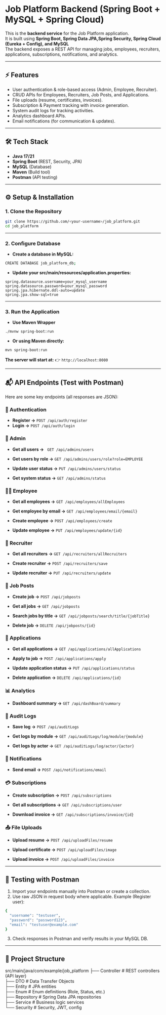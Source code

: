 # Job Platform Backend (Spring Boot + MySQL + Spring Cloud)

This is the **backend service** for the Job Platform application.  
It is built using **Spring Boot, Spring Data JPA,Spring Security, Spring Cloud (Eureka + Config), and MySQL**  
The backend exposes a REST API for managing jobs, employees, recruiters, applications, subscriptions, notifications, and analytics.

---

## ⚡ Features
- User authentication & role-based access (Admin, Employee, Recruiter).
- CRUD APIs for Employees, Recruiters, Job Posts, and Applications.
- File uploads (resume, certificates, invoices).
- Subscription & Payment tracking with invoice generation.
- System audit logs for tracking activities.
- Analytics dashboard APIs.
- Email notifications (for communication & updates).

---

## 🛠️ Tech Stack
- **Java 17/21**
- **Spring Boot** (REST, Security, JPA)
- **MySQL** (Database)
- **Maven** (Build tool)
- **Postman** (API testing)

---

## ⚙️ Setup & Installation

### 1. Clone the Repository
```bash
git clone https://github.com/<your-username>/job_platform.git
cd job_platform
```

---

### 2. Configure Database
- **Create a database in MySQL:**
```bash
CREATE DATABASE job_platform_db;
```
- **Update your src/main/resources/application.properties:**
```bashspring.datasource.url=jdbc:mysql://localhost:3306/job_platform_db
spring.datasource.username=your_mysql_username
spring.datasource.password=your_mysql_password
spring.jpa.hibernate.ddl-auto=update
spring.jpa.show-sql=true
```

---

### 3. Run the Application
- **Use Maven Wrapper**
```bash
./mvnw spring-boot:run
```
- **Or using Maven directly:**
```bash
mvn spring-boot:run
```

**The server will start at:**
👉 ``` http://localhost:8080 ```

---

## 📬 API Endpoints (Test with Postman)
Here are some key endpoints (all responses are JSON):

### 🔑 Authentication
* **Register →** ```POST /api/auth/register```
* **Login →** ```POST /api/auth/login```

### 👤 Admin

* **Get all users →** ``` GET /api/admins/users```

* **Get users by role →** ```GET /api/admins/users/role?role=EMPLOYEE```

* **Update user status →** ```PUT /api/admins/users/status```

* **Get system status →** ```GET /api/admins/status```

### 👨‍💼 Employee

* **Get all employees →** ```GET /api/employees/allEmployees```

* **Get employee by email →** ```GET /api/employees/email/{email}```

* **Create employee →** ```POST /api/employees/create```

* **Update employee →** ```PUT /api/employees/update/{id}```

### 🏢 Recruiter

* **Get all recruiters →** ```GET /api/recruiters/allRecruiters```

* **Create recruiter →** ```POST /api/recruiters/save```

* **Update recruiter →** ```PUT /api/recruiters/update```

### 📄 Job Posts

* **Create job →** ```POST /api/jobposts```

* **Get all jobs →** ```GET /api/jobposts```

* **Search jobs by title →** ```GET /api/jobposts/search/title/{jobTitle}```

* **Delete job →** ```DELETE /api/jobposts/{id}```

### 📑 Applications

* **Get all applications →** ```GET /api/applications/allApplications```

* **Apply to job →** ```POST /api/applications/apply```

* **Update application status →** ```PUT /api/applications/status```

* **Delete application →** ```DELETE /api/applications/{id}```

### 📊 Analytics

* **Dashboard summary →** ```GET /api/dashBoard/summary```

### 📝 Audit Logs

* **Save log →** ```POST /api/auditLogs```

* **Get logs by module →** ```GET /api/auditLogs/log/module/{module}```

* **Get logs by actor →** ```GET /api/auditLogs/log/actor/{actor}```

### 📧 Notifications

* **Send email →** ```POST /api/notifications/email```

### 💳 Subscriptions

* **Create subscription →** ```POST /api/subscriptions```

* **Get all subscriptions →** ```GET /api/subscriptions/user```

* **Download invoice →** ```GET /api/subscriptions/invoice/{id}```

### 📤 File Uploads

* **Upload resume →** ```POST /api/uploadFiles/resume```

* **Upload certificate →** ```POST /api/uploadFiles/image```

* **Upload invoice →** ```POST /api/uploadFiles/invoice```

---

## 🧪 Testing with Postman

1. Import your endpoints manually into Postman or create a collection.
2. Use raw JSON in request body where applicable.
   Example (Register user):
```bash
{
  "username": "testuser",
  "password": "password123",
  "email": "testuser@example.com"
}
```
3. Check responses in Postman and verify results in your MySQL DB.

---

## 📂 Project Structure

src/main/java/com/example/job_platform
 ├── Controller      # REST controllers (API layer)  
 ├── DTO             # Data Transfer Objects  
 ├── Entity          # JPA entities  
 ├── Enum            # Enum definitions (Role, Status, etc.)  
 ├── Repository      # Spring Data JPA repositories  
 ├── Service         # Business logic services  
 └── Security        # Security, JWT, config  
